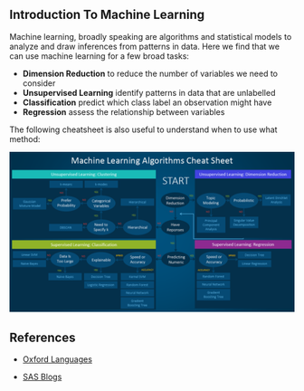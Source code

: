 ## Introduction To Machine Learning

Machine learning, broadly speaking are algorithms and statistical models to analyze and draw inferences from patterns in data. 
Here we find that we can use machine learning for a few broad tasks:

- **Dimension Reduction** to reduce the number of variables we need to consider
- **Unsupervised Learning** identify patterns in data that are unlabelled
- **Classification** predict which class label an observation might have
- **Regression** assess the relationship between variables 


The following cheatsheet is also useful to understand when to use what method:

![](images/machine-learning-cheatsheet.png)



## References 

- [Oxford Languages](https://www.google.com/url?sa=t&rct=j&q=&esrc=s&source=web&cd=&ved=2ahUKEwjQnZbc2On5AhVuEVkFHY1QBMEQvecEegQIBRAE&url=https%3A%2F%2Flanguages.oup.com%2Fgoogle-dictionary-en&usg=AOvVaw3kNBXVjbAIAFeyFQVCJmJF)

- [SAS Blogs](https://blogs.sas.com/content/subconsciousmusings/2020/12/09/machine-learning-algorithm-use/)
